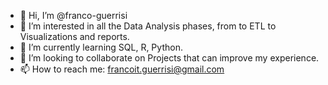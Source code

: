 - 👋 Hi, I’m @franco-guerrisi
- 👀 I’m interested in all the Data Analysis phases, from to ETL to Visualizations and reports.
- 🌱 I’m currently learning SQL, R, Python.
- 💞️ I’m looking to collaborate on Projects that can improve my experience.
- 📫 How to reach me: francoit.guerrisi@gmail.com

<!---
franco-guerrisi/franco-guerrisi is a ✨ special ✨ repository because its `README.md` (this file) appears on your GitHub profile.
You can click the Preview link to take a look at your changes.
--->
